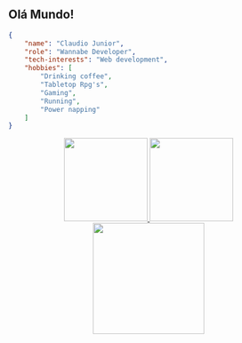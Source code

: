 ## Olá Mundo!


```json
{
    "name": "Claudio Junior",
    "role": "Wannabe Developer",
    "tech-interests": "Web development",
    "hobbies": [
        "Drinking coffee",
        "Tabletop Rpg's",
        "Gaming",
        "Running",
        "Power napping"
    ]
}

```


<div align="center">
  <a href="https://github.com/ClaudioDev233">
  <img height="150em" src="https://github-readme-stats.vercel.app/api?username=ClaudioDev233&show_icons=true&theme=aura&include_all_commits=true&count_private=true"/>
  <img height="150em" src="https://github-readme-stats.vercel.app/api/top-langs/?username=ClaudioDev233&layout=compact&langs_count=7&theme=aura&include_all_commits=true&count_private=tru"/>
</div>

<div align="center">
<img src="https://camo.githubusercontent.com/cae12fddd9d6982901d82580bdf321d81fb299141098ca1c2d4891870827bf17/68747470733a2f2f6d69726f2e6d656469756d2e636f6d2f6d61782f313336302f302a37513379765349765f7430696f4a2d5a2e676966" height="200em" />
  </div>
